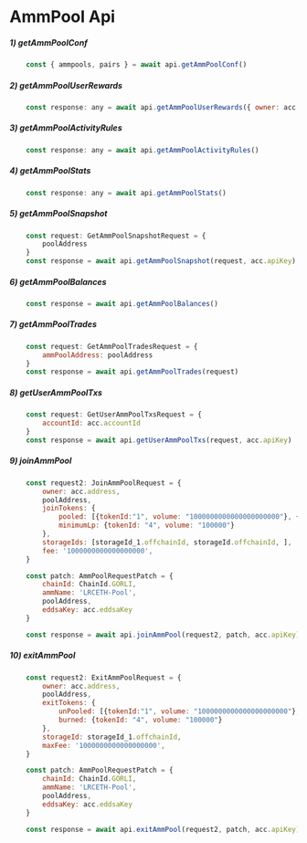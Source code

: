 # AmmPool Api

##### 1) getAmmPoolConf

```javascript
    const { ammpools, pairs } = await api.getAmmPoolConf()
```

##### 2) getAmmPoolUserRewards

```javascript
    const response: any = await api.getAmmPoolUserRewards({ owner: acc.accountId.toString() })
```

##### 3) getAmmPoolActivityRules

```javascript
    const response: any = await api.getAmmPoolActivityRules()
```

##### 4) getAmmPoolStats

```javascript
    const response: any = await api.getAmmPoolStats()
```

##### 5) getAmmPoolSnapshot

```javascript
    const request: GetAmmPoolSnapshotRequest = {
        poolAddress
    }
    const response = await api.getAmmPoolSnapshot(request, acc.apiKey)
```

##### 6) getAmmPoolBalances

```javascript
    const response = await api.getAmmPoolBalances()
```

##### 7) getAmmPoolTrades

```javascript
    const request: GetAmmPoolTradesRequest = {
        ammPoolAddress: poolAddress
    }
    const response = await api.getAmmPoolTrades(request)
```

##### 8) getUserAmmPoolTxs

```javascript
    const request: GetUserAmmPoolTxsRequest = {
        accountId: acc.accountId
    }
    const response = await api.getUserAmmPoolTxs(request, acc.apiKey)
```

##### 9) joinAmmPool

```javascript
    const request2: JoinAmmPoolRequest = {
        owner: acc.address,
        poolAddress,
        joinTokens: {
            pooled: [{tokenId:"1", volume: "1000000000000000000000"}, {tokenId: "0", volume: "1000000000000000000"}, ],
            minimumLp: {tokenId: "4", volume: "100000"}
        },
        storageIds: [storageId_1.offchainId, storageId.offchainId, ],
        fee: '1000000000000000000',
    }

    const patch: AmmPoolRequestPatch = {
        chainId: ChainId.GORLI,
        ammName: 'LRCETH-Pool',
        poolAddress,
        eddsaKey: acc.eddsaKey
    }

    const response = await api.joinAmmPool(request2, patch, acc.apiKey)
```

##### 10) exitAmmPool

```javascript
    const request2: ExitAmmPoolRequest = {
        owner: acc.address,
        poolAddress,
        exitTokens: {
            unPooled: [{tokenId:"1", volume: "1000000000000000000000"}, {tokenId: "0", volume: "1000000000000000000"}, ],
            burned: {tokenId: "4", volume: "100000"}
        },
        storageId: storageId_1.offchainId,
        maxFee: '1000000000000000000',
    }

    const patch: AmmPoolRequestPatch = {
        chainId: ChainId.GORLI,
        ammName: 'LRCETH-Pool',
        poolAddress,
        eddsaKey: acc.eddsaKey
    }

    const response = await api.exitAmmPool(request2, patch, acc.apiKey)
```